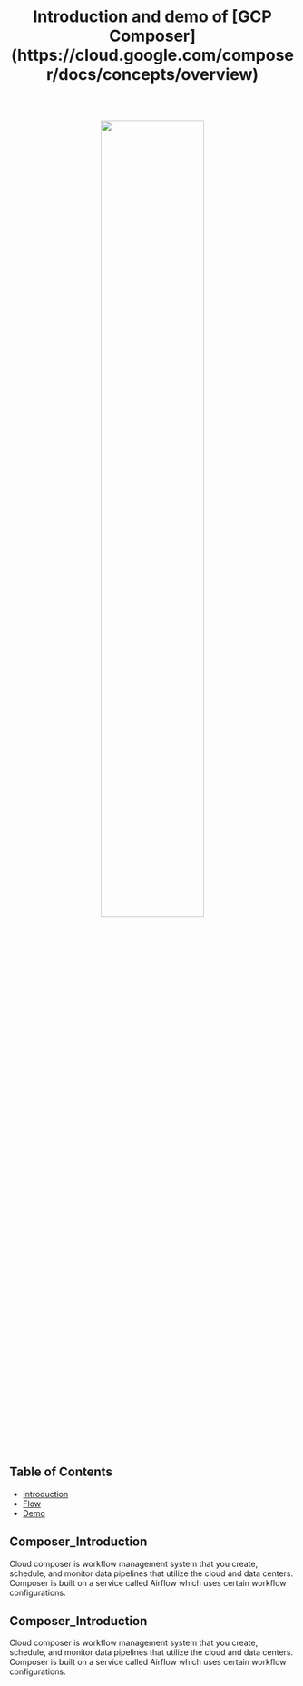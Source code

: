 <h1 align="center"> Introduction and demo of [GCP Composer](https://cloud.google.com/composer/docs/concepts/overview) </h1> <br>
<p align="center">
  <a href="https://gitpoint.co/">
    <img alt="" width="450">
  </a>
</p>

<p align="center"><img width=60% src="https://github.com/hilsdsg3/Google_Cloud_Platform_Composer.git/blob/master/meta_data/composer_logo.png"></p>

## Table of Contents

- [Introduction](#composer_introduction)
- [Flow](#flow)
- [Demo](#demo)


<!-- END doctoc generated TOC please keep comment here to allow auto update -->

## Composer_Introduction

Cloud composer is workflow management system that you create, schedule, and monitor data pipelines that utilize the cloud and data centers. Composer is built on a service called Airflow which uses certain workflow configurations.

## Composer_Introduction

Cloud composer is workflow management system that you create, schedule, and monitor data pipelines that utilize the cloud and data centers. Composer is built on a service called Airflow which uses certain workflow configurations.


